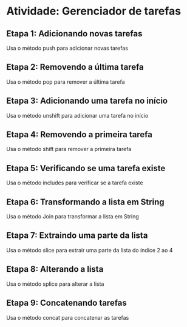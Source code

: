 # Atividade: Gerenciador de tarefas 

## Etapa 1: Adicionando novas tarefas
Usa o método push para adicionar novas tarefas

## Etapa 2: Removendo a última tarefa
Usa o método pop para remover a última tarefa

## Etapa 3: Adicionando uma tarefa no início
Usa o método unshift para adicionar uma tarefa no início

## Etapa 4: Removendo a primeira tarefa
Usa o método shift para remover a primeira tarefa 

## Etapa 5: Verificando se uma tarefa existe
Usa o método includes para verificar se a tarefa existe

## Etapa 6: Transformando a lista em String
Usa o método Join para transformar a lista em String

## Etapa 7: Extraindo uma parte da lista
Usa o método slice para extrair uma parte da lista do índice 2 ao 4

## Etapa 8: Alterando a lista
Usa o método splice para alterar a lista

## Etapa 9: Concatenando tarefas
Usa o método concat para concatenar as tarefas

